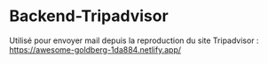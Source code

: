 # Backend-Tripadvisor

Utilisé pour envoyer mail depuis la reproduction du site Tripadvisor :
https://awesome-goldberg-1da884.netlify.app/
